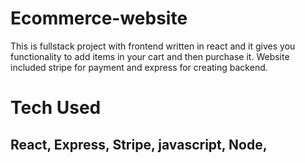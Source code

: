 # Ecommerce-website
This is fullstack project with frontend written in react and it gives you functionality to add items in your cart and then purchase it.
Website included stripe for payment and express for creating backend.
# Tech Used
React, 
Express, 
Stripe, 
javascript, 
Node, 
-
